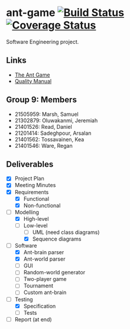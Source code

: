 # ant-game [![Build Status](https://travis-ci.com/sam-marsh/ant-game.svg?token=CCrKyBuYvjm5pmqE92zK&branch=master)](https://travis-ci.com/sam-marsh/ant-game) [![Coverage Status](https://coveralls.io/repos/github/sam-marsh/ant-game/badge.svg?branch=master&t=oY01EU)](https://coveralls.io/github/sam-marsh/ant-game?branch=master)

Software Engineering project.

## Links

- [The Ant Game](https://studydirect.sussex.ac.uk/mod/resource/view.php?id=893702)
- [Quality Manual](http://users.sussex.ac.uk/~mfb21/se/project/quality.html)

## Group 9: Members

- 21505959: Marsh, Samuel
- 21302879: Oluwakanmi, Jeremiah
- 21401526: Read, Daniel
- 21201414: Sadeghpour, Arsalan
- 21401562: Tossavainen, Kea
- 21401546: Ware, Regan

## Deliverables

- [x] Project Plan
- [x] Meeting Minutes
- [x] Requirements
  - [x] Functional
  - [x] Non-functional
- [ ] Modelling
  - [x] High-level
  - [ ] Low-level
    - [ ] UML (need class diagrams)
    - [x] Sequence diagrams
- [ ] Software
  - [x] Ant-brain parser
  - [x] Ant-world parser
  - [ ] GUI
  - [ ] Random-world generator
  - [ ] Two-player game
  - [ ] Tournament
  - [ ] Custom ant-brain
- [ ] Testing
  - [x] Specification
  - [ ] Tests
- [ ] Report (at end)

